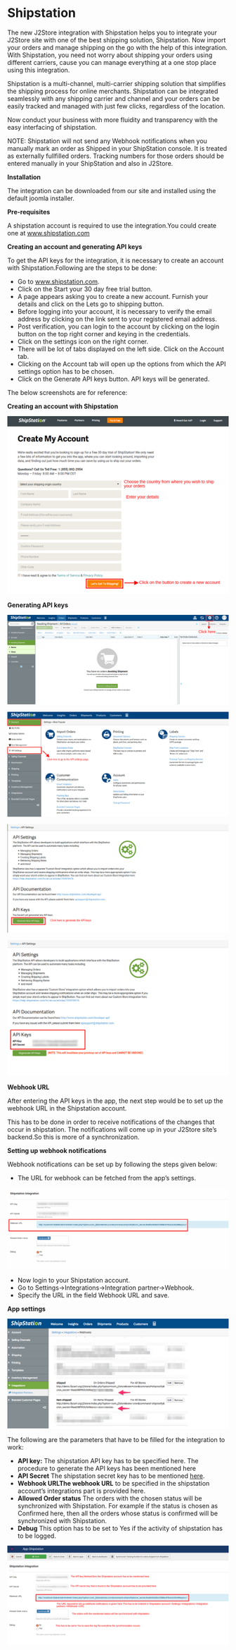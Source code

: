 # Shipstation

The new J2Store integration with Shipstation helps you to integrate your J2Store site with one of the best shipping solution, Shipstation. Now import your orders and manage shipping on the go with the help of this integration. With Shipstation, you need not worry about shipping your orders using different carriers, cause you can manage everything at a one stop place using this integration.

Shipstation is a multi-channel, multi-carrier shipping solution that simplifies the shipping process for online merchants. Shipstation can be integrated seamlessly with any shipping carrier and channel and your orders can be easily tracked and managed with just few clicks, regardless of the location.

Now conduct your business with more fluidity and transparency with the easy interfacing of shipstation.

NOTE: Shipstation will not send any Webhook notifications when you manually mark an order as Shipped in your ShipStation console. It is treated as externally fullfilled orders. Tracking numbers for those orders should be entered manually in your ShipStation and also in J2Store.

**Installation**

The integration can be downloaded from our site and installed using the default joomla installer.

**Pre-requisites**

A shipstation account is required to use the integration.You could create one at www.shipstation.com

**Creating an account and generating API keys**

To get the API keys for the integration, it is necessary to create an account with Shipstation.Following are the steps to be done:

* Go to www.shipstation.com.
* Click on the Start your 30 day free trial button.
* A page appears asking you to create a new account. Furnish your details and click on the Lets go to shipping button.
* Before logging into your account, it is necessary to verify the email address by clicking on the link sent to your registered email address.
* Post verification, you can login to the account by clicking on the login button on the top right corner and keying in the credentials.
* Click on the settings icon on the right corner.
* There will be lot of tabs displayed on the left side. Click on the Account tab.
* Clicking on the Account tab will open up the options from which the API settings option has to be chosen.
* Click on the Generate API keys button. API keys will be generated.

The below screenshots are for reference:

**Creating an account with Shipstation**

 

![ss01](https://raw.githubusercontent.com/j2store/doc-images/master/apps/shipstation/shipstation01.png)

**Generating API keys** 

![ss02](https://raw.githubusercontent.com/j2store/doc-images/master/apps/shipstation/shipstation02.png)

![ss03](https://raw.githubusercontent.com/j2store/doc-images/master/apps/shipstation/shipstation03.png)

![ss04](https://raw.githubusercontent.com/j2store/doc-images/master/apps/shipstation/shipstation04.png)

![ss05](https://raw.githubusercontent.com/j2store/doc-images/master/apps/shipstation/shipstation05.png)

**Webhook URL**

After entering the API keys in the app, the next step would be to set up the webhook URL in the Shipstation account.

This has to be done in order to receive notifications of the changes that occur in shipstation. The notifications will come up in your J2Store site’s backend.So this is more of a synchronization.

**Setting up webhook notifications**

Webhook notifications can be set up by following the steps given below:

* The URL for webhook can be fetched from the app’s settings. 

![ss06](https://raw.githubusercontent.com/j2store/doc-images/master/apps/shipstation/shipstation06.png)



* Now login to your Shipstation account.
* Go to Settings-&gt;Integrations-&gt;Integration partner-&gt;Webhook.
* Specify the URL in the field Webhook URL and save.

 **App settings**

![ss07](https://raw.githubusercontent.com/j2store/doc-images/master/apps/shipstation/shipstation07.png)

The following are the parameters that have to be filled for the integration to work:

* **API key:** The shipstation API key has to be specified here. The procedure to generate the API keys has been mentioned here
* **API Secret** The shipstation secret key has to be mentioned [here](http://docs.j2store.org/articles/2093085-shipstation#apikeys).
* **Webhook URLThe webhook URL** to be specified in the shipstation account’s integrations part is provided here.
* **Allowed Order status** The orders with the chosen status will be synchronized with Shipstation. For example if the status is chosen as Confirmed here, then all the orders whose status is confirmed will be synchronized with Shipstation.
* **Debug** This option has to be set to Yes if the activity of shipstation has to be logged.

![ss08](https://raw.githubusercontent.com/j2store/doc-images/master/apps/shipstation/shipstation08.png)

